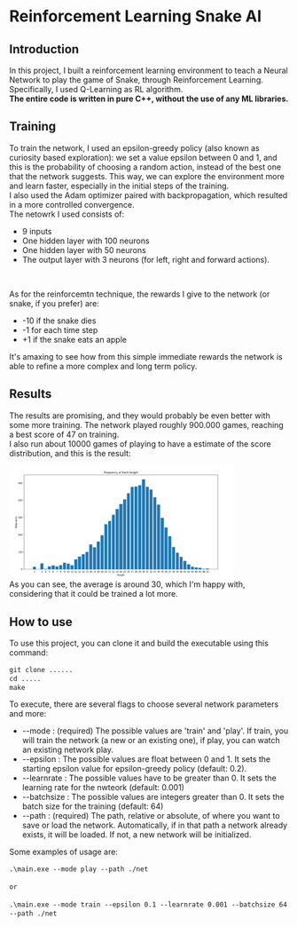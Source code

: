 # Reinforcement Learning Snake AI

## Introduction

In this project, I built a reinforcement learning environment to teach a Neural Network to play the game of Snake, through Reinforcement Learning.
Specifically, I used Q-Learning as RL algorithm. <br>
<b>The entire code is written in pure C++, without the use of any ML libraries.</b>

## Training
To train the network, I used an epsilon-greedy policy (also known as curiosity based exploration): we set a value epsilon between 0 and 1, and this is the probability of choosing a random action, instead of the best one that the network suggests. This way, we can explore the environment more and learn faster, especially in the initial steps of the training.
<br>
I also used the Adam optimizer paired with backpropagation, which resulted in a more controlled convergence.
<br>
The netowrk I used consists of:
-  9 inputs
- One hidden layer with 100 neurons
- One hidden layer with 50 neurons
- The output layer with 3 neurons (for left, right and forward actions).
<br>

As for the reinforcemtn technique, the rewards I give to the network (or snake, if you prefer) are:
- -10 if the snake dies
- -1 for each time step
- +1 if the snake eats an apple

It's amaxing to see how from this simple immediate rewards the network is able to refine a more complex and long term policy.


## Results
The results are promising, and they would probably be even better with some more training.
The network played roughly 900.000 games, reaching a best score of 47 on training. 
<br>
I also run about 10000 games of playing to have a estimate of the score distribution, and this is the result:
<br>

<img alt="Score distribution" src="./imgs/distribution.png" style="width:80%;">
<br>
As you can see, the average is around 30, which I'm happy with, considering that it could be trained a lot more.

## How to use
To use this project, you can clone it and build the executable using this command: 
```
git clone ......
cd .....
make

```

To execute, there are several flags to choose several network parameters and more:
- --mode : (required) The possible values are 'train' and 'play'. If train, you will train the network (a new or an existing one), if play, you can watch an existing network play.
- --epsilon : The possible values are float between 0 and 1. It sets the starting epsilon value for epsilon-greedy policy (default: 0.2).
- --learnrate : The possible values have to be greater than 0. It sets the learning rate for the nwteork (default: 0.001)
- --batchsize : The possible values are integers greater than 0. It sets the batch size for the training (default: 64)
- --path : (required) The path, relative or absolute, of where you want to save or load the network. Automatically, if in that path a network already exists, it will be loaded. If not, a new network will be initialized.

Some examples of usage are:

```
.\main.exe --mode play --path ./net

or 

.\main.exe --mode train --epsilon 0.1 --learnrate 0.001 --batchsize 64 --path ./net
```



